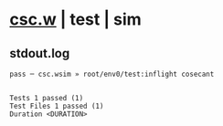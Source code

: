 # [csc.w](../../../../../../examples/tests/sdk_tests/math/csc.w) | test | sim

## stdout.log
```log
pass ─ csc.wsim » root/env0/test:inflight cosecant
 
 
Tests 1 passed (1)
Test Files 1 passed (1)
Duration <DURATION>
```

